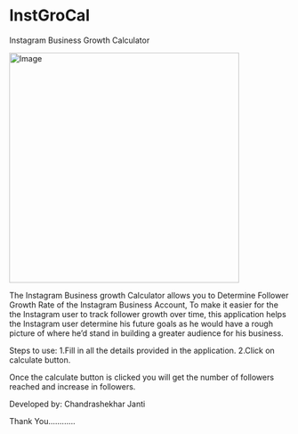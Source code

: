 # InstGroCal
Instagram Business Growth Calculator


<img width="413" alt="Image" src="https://user-images.githubusercontent.com/58761738/121626239-b2478680-ca92-11eb-9f15-1b4b20fe58ca.png">



  The Instagram Business growth Calculator allows you to Determine Follower Growth Rate of the Instagram Business Account, 
To make it easier for the the Instagram user to track follower growth over time, this application helps the Instagram
user determine his future goals as he would have a rough picture of where he’d stand in building a greater audience for his business.

Steps to use:
1.Fill in all the details provided in the application.
2.Click on calculate button.

  Once the calculate button is clicked you will get the number of followers reached and increase in followers.
  
Developed by:
  Chandrashekhar Janti
  
Thank You............
